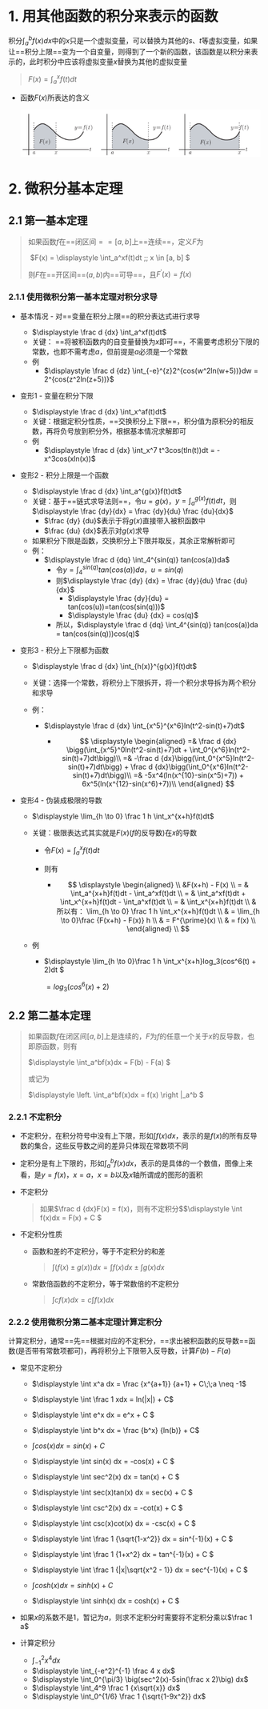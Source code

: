 # 1. 用其他函数的积分来表示的函数

积分$\int_a^bf(x)dx$中的$x$只是一个虚拟变量，可以替换为其他的$s、t$等虚拟变量，如果让==积分上限==变为一个自变量，则得到了一个新的函数，该函数是以积分来表示的，此时积分中应该将虚拟变量$x$替换为其他的虚拟变量

>  $\displaystyle F(x) = \int_a^xf(t)dt$

- 函数$F(x)$所表达的含义

    ![image-20241129142221076](<chap 17 微积分基本定理.assets/image-20241129142221076.png>)

# 2. 微积分基本定理

## 2.1 第一基本定理

> 如果函数$f$在==闭区间$==[a, b]$上==连续==，定义$F$为
>
> ​	$F(x) = \displaystyle \int_a^xf(t)dt  \;\; x \in [a, b] $
>
> 则$F$在==开区间==$(a, b)$内==可导==，且$F^{\prime}(x) = f(x)$

### 2.1.1 使用微积分第一基本定理对积分求导

- 基本情况 - 对==变量在积分上限==的积分表达式进行求导

    - $\displaystyle \frac d {dx} \int_a^xf(t)dt$
    - 关键： ==将被积函数内的自变量替换为$x$即可==，不需要考虑积分下限的常数，也即不需考虑$a$，但前提是$a$必须是一个常数
    - 例
        - $\displaystyle \frac d {dz} \int_{-e}^{z}2^{cos(w^2ln(w+5))}dw = 2^{cos(z^2ln(z+5))}$

- 变形1 - 变量在积分下限

    - $\displaystyle \frac d {dx} \int_x^af(t)dt$
    - 关键：根据定积分性质，==交换积分上下限==，积分值为原积分的相反数，再将负号放到积分外，根据基本情况求解即可
    - 例
        - $\displaystyle \frac d {dx} \int_x^7 t^3cos(tln(t))dt = - x^3cos(xln(x))$

- 变形2 - 积分上限是一个函数

    - $\displaystyle \frac d {dx} \int_a^{g(x)}f(t)dt$
    - 关键：基于==链式求导法则==，令$u=g(x)$，$y=\int_a^{g(x)}f(t)dt$，则$\displaystyle \frac {dy}{dx} = \frac {dy}{du} \frac {du}{dx}$
        - $\frac {dy} {du}$表示于将$g(x)$直接带入被积函数中
        - $\frac {du} {dx}$表示对$g(x)$求导
    - 如果积分下限是函数，交换积分上下限并取反，其余正常解析即可
    - 例：
        - $\displaystyle \frac d {dq} \int_4^{sin(q)} tan(cos(a))da$
            - 令$y=\int_4^{sin(q)} tan(cos(a))da$，$u=sin(q)$
            - 则$\displaystyle \frac {dy} {dx} = \frac {dy}{du} \frac {du}{dx}$ 
                - $\displaystyle \frac {dy}{du} = tan(cos(u))=tan(cos(sin(q)))$
                - $\displaystyle \frac {du} {dx} = cos(q)$
            - 所以，$\displaystyle \frac d {dq} \int_4^{sin(q)} tan(cos(a))da = tan(cos(sin(q)))cos(q)$

- 变形3 - 积分上下限都为函数

    - $\displaystyle \frac d {dx} \int_{h(x)}^{g(x)}f(t)dt$

    - 关键：选择一个常数，将积分上下限拆开，将一个积分求导拆为两个积分和求导

    - 例：

        - $\displaystyle \frac d {dx} \int_{x^5}^{x^6}ln(t^2-sin(t)+7)dt$

            - $$
                \displaystyle
                \begin{aligned}
                =& \frac d {dx} \bigg(\int_{x^5}^0ln(t^2-sin(t)+7)dt + \int_0^{x^6}ln(t^2-sin(t)+7)dt\bigg)\\
                =& -\frac d {dx}\bigg(\int_0^{x^5}ln(t^2-sin(t)+7)dt\bigg) + \frac d {dx}\bigg(\int_0^{x^6}ln(t^2-sin(t)+7)dt\bigg)\\
                =& -5x^4(ln(x^{10}-sin(x^5)+7)) + 6x^5(ln(x^{12}-sin(x^6)+7))\\
                \end{aligned}
                $$

- 变形4 - 伪装成极限的导数

    - $\displaystyle \lim_{h \to 0} \frac 1 h \int_x^{x+h}f(t)dt$

    - 关键：极限表达式其实就是$F(x)$($f$的反导数)在$x$的导数

        - 令$F(x) = \int_a^xf(t)dt$

        - 则有

            - $$
                \displaystyle
                \begin{aligned} \\
                &F(x+h) - F(x)  \\ 
                = & \int_a^{x+h}f(t)dt - \int_a^xf(t)dt \\
                = & \int_a^xf(t)dt + \int_x^{x+h}f(t)dt - \int_a^xf(t)dt \\
                = & \int_x^{x+h}f(t)dt \\
                & 所以有： \lim_{h \to 0} \frac 1 h \int_x^{x+h}f(t)dt \\
                & = \lim_{h \to 0}\frac {F(x+h) - F(x)} h \\
                & = F^{\prime}(x) \\
                & = f(x) \\
                \end{aligned} \\
                $$

    - 例

        - $\displaystyle \lim_{h \to 0}\frac 1 h \int_x^{x+h}log_3(cos^6(t) + 2)dt $

            $=log_3(cos^6(x) + 2)$

##  2.2 第二基本定理

> 如果函数$f$在闭区间$[a, b]$上是连续的，$F$为$f$的任意一个关于$x$的反导数，也即原函数，则有
>
> $\displaystyle \int_a^bf(x)dx = F(b) - F(a) $
>
> 或记为
>
> $\displaystyle \left. \int_a^bf(x)dx = f(x) \right |_a^b $

### 2.2.1 不定积分

- 不定积分，在积分符号中没有上下限，形如$\int f(x)dx$，表示的是$f(x)$的所有反导数的集合，这些反导数之间的差异只体现在常数项不同

- 定积分是有上下限的，形如$\int_a^bf(x)dx$，表示的是具体的一个数值，图像上来看，是$y=f(x)$，$x=a$，$x=b$以及$x$轴所谓成的图形的面积

- 不定积分

    > 如果$\frac d {dx}F(x) = f(x)，则有不定积分$$\displaystyle \int f(x)dx = F(x) + C $

- 不定积分性质

    - 函数和差的不定积分，等于不定积分的和差

        > $\displaystyle \int (f(x) \pm g(x))dx = \int f(x)dx \pm  \int g(x)dx$

    - 常数倍函数的不定积分，等于常数倍的不定积分

        > $\displaystyle \int cf(x)dx = c \int f(x)dx$

### 2.2.2 使用微积分第二基本定理计算定积分

计算定积分，通常==先==根据对应的不定积分，==求出被积函数的反导数==函数(是否带有常数项都可)，再将积分上下限带入反导数，计算$F(b) - F(a)$

- 常见不定积分

    - $\displaystyle \int x^a dx = \frac {x^{a+1}} {a+1} + C\;\;a \neq -1$

    - $\displaystyle \int \frac 1 xdx = ln(|x|) + C$

    - $\displaystyle \int e^x dx = e^x + C $

    - $\displaystyle \int b^x dx = \frac {b^x} {ln(b)} + C$

    - $\displaystyle \int cos(x) dx = sin(x) + C$

    - $\displaystyle \int sin(x) dx = -cos(x) + C $

    - $\displaystyle \int sec^2(x) dx = tan(x) + C $

    - $\displaystyle \int sec(x)tan(x) dx = sec(x) + C $

    - $\displaystyle \int csc^2(x) dx = -cot(x) + C $

    - $\displaystyle \int csc(x)cot(x) dx = -csc(x) + C $

    - $\displaystyle \int \frac 1 {\sqrt{1-x^2}} dx = sin^{-1}(x) + C $

    - $\displaystyle \int \frac 1 {1+x^2} dx = tan^{-1}(x) + C $

    - $\displaystyle \int \frac 1 {|x|\sqrt{x^2 - 1}} dx = sec^{-1}(x) + C $

    - $\displaystyle \int cosh(x) dx = sinh(x) + C$

    - $\displaystyle \int sinh(x) dx = cosh(x) + C $

- 如果$x$的系数不是$1$，暂记为$a$，则求不定积分时需要将不定积分乘以$\frac 1 a$

- 计算定积分

    - $\displaystyle \int_{-1}^2 x^4dx$
    - $\displaystyle \int_{-e^2}^{-1} \frac 4 x dx$
    - $\displaystyle \int_0^{\pi/3} \big(sec^2(x)-5sin(\frac x 2)\big) dx$
    - $\displaystyle \int_4^9 \frac 1 {x\sqrt{x}} dx$
    - $\displaystyle \int_0^{1/6} \frac 1 {\sqrt{1-9x^2}} dx$



 